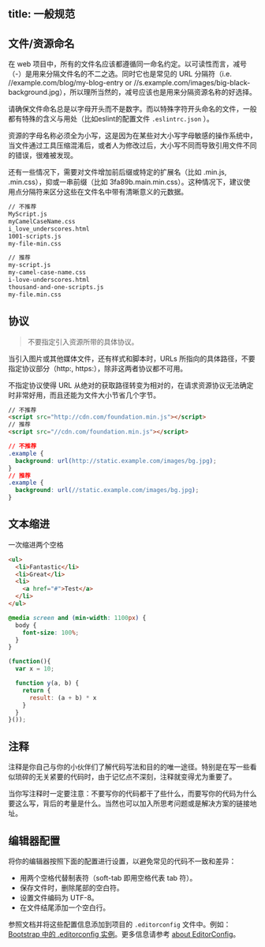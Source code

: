 title: 一般规范
---

## 文件/资源命名

在 web 项目中，所有的文件名应该都遵循同一命名约定。以可读性而言，减号（-）是用来分隔文件名的不二之选。同时它也是常见的 URL 分隔符（i.e. //example.com/blog/my-blog-entry or  //s.example.com/images/big-black-background.jpg），所以理所当然的，减号应该也是用来分隔资源名称的好选择。

请确保文件命名总是以字母开头而不是数字。而以特殊字符开头命名的文件，一般都有特殊的含义与用处（比如eslint的配置文件 `.eslintrc.json` ）。

资源的字母名称必须全为小写，这是因为在某些对大小写字母敏感的操作系统中，当文件通过工具压缩混淆后，或者人为修改过后，大小写不同而导致引用文件不同的错误，很难被发现。

还有一些情况下，需要对文件增加前后缀或特定的扩展名（比如 .min.js, .min.css），抑或一串前缀（比如 3fa89b.main.min.css）。这种情况下，建议使用点分隔符来区分这些在文件名中带有清晰意义的元数据。

``` html
// 不推荐
MyScript.js
myCamelCaseName.css
i_love_underscores.html
1001-scripts.js
my-file-min.css

// 推荐
my-script.js
my-camel-case-name.css
i-love-underscores.html
thousand-and-one-scripts.js
my-file.min.css
```

## 协议

> 不要指定引入资源所带的具体协议。

当引入图片或其他媒体文件，还有样式和脚本时，URLs 所指向的具体路径，不要指定协议部分（http:, https:），除非这两者协议都不可用。

不指定协议使得 URL 从绝对的获取路径转变为相对的，在请求资源协议无法确定时非常好用，而且还能为文件大小节省几个字节。



``` html
// 不推荐
<script src="http://cdn.com/foundation.min.js"></script>
// 推荐
<script src="//cdn.com/foundation.min.js"></script>
```
``` css
// 不推荐
.example {
  background: url(http://static.example.com/images/bg.jpg);
}
// 推荐
.example {
  background: url(//static.example.com/images/bg.jpg);
}
```

## 文本缩进

一次缩进两个空格
``` html
<ul>
  <li>Fantastic</li>
  <li>Great</li>
  <li>
    <a href="#">Test</a>
  </li>
</ul>
```
``` css
@media screen and (min-width: 1100px) {
  body {
    font-size: 100%;
  }
}
```
``` javascript
(function(){
  var x = 10;

  function y(a, b) {
    return {
      result: (a + b) * x
    }
  }
}());
```

## 注释

注释是你自己与你的小伙伴们了解代码写法和目的的唯一途径。特别是在写一些看似琐碎的无关紧要的代码时，由于记忆点不深刻，注释就变得尤为重要了。

当你写注释时一定要注意：不要写你的代码都干了些什么，而要写你的代码为什么要这么写，背后的考量是什么。当然也可以加入所思考问题或是解决方案的链接地址。

## 编辑器配置
将你的编辑器按照下面的配置进行设置，以避免常见的代码不一致和差异：

* 用两个空格代替制表符（soft-tab 即用空格代表 tab 符）。
* 保存文件时，删除尾部的空白符。
* 设置文件编码为 UTF-8。
* 在文件结尾添加一个空白行。

参照文档并将这些配置信息添加到项目的 `.editorconfig` 文件中。例如：[Bootstrap 中的 .editorconfig 实例](https://github.com/twbs/bootstrap/blob/master/.editorconfig)。更多信息请参考 [about EditorConfig](http://editorconfig.org)。




